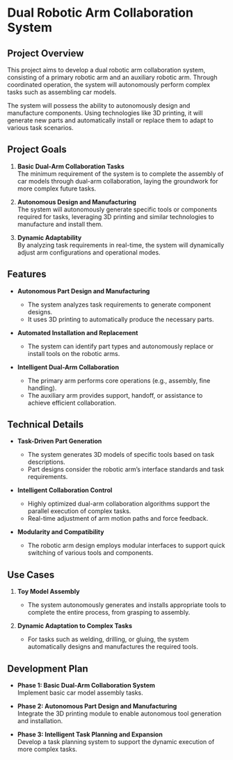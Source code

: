 # Dual Robotic Arm Collaboration System

## Project Overview

This project aims to develop a dual robotic arm collaboration system, consisting of a primary robotic arm and an auxiliary robotic arm. Through coordinated operation, the system will autonomously perform complex tasks such as assembling car models.

The system will possess the ability to autonomously design and manufacture components. Using technologies like 3D printing, it will generate new parts and automatically install or replace them to adapt to various task scenarios.

## Project Goals

1. **Basic Dual-Arm Collaboration Tasks**  
   The minimum requirement of the system is to complete the assembly of car models through dual-arm collaboration, laying the groundwork for more complex future tasks.

2. **Autonomous Design and Manufacturing**  
   The system will autonomously generate specific tools or components required for tasks, leveraging 3D printing and similar technologies to manufacture and install them.

3. **Dynamic Adaptability**  
   By analyzing task requirements in real-time, the system will dynamically adjust arm configurations and operational modes.

## Features

- **Autonomous Part Design and Manufacturing**  
  - The system analyzes task requirements to generate component designs.  
  - It uses 3D printing to automatically produce the necessary parts.

- **Automated Installation and Replacement**  
  - The system can identify part types and autonomously replace or install tools on the robotic arms.

- **Intelligent Dual-Arm Collaboration**  
  - The primary arm performs core operations (e.g., assembly, fine handling).  
  - The auxiliary arm provides support, handoff, or assistance to achieve efficient collaboration.

## Technical Details

- **Task-Driven Part Generation**  
  - The system generates 3D models of specific tools based on task descriptions.  
  - Part designs consider the robotic arm’s interface standards and task requirements.

- **Intelligent Collaboration Control**  
  - Highly optimized dual-arm collaboration algorithms support the parallel execution of complex tasks.  
  - Real-time adjustment of arm motion paths and force feedback.

- **Modularity and Compatibility**  
  - The robotic arm design employs modular interfaces to support quick switching of various tools and components.

## Use Cases

1. **Toy Model Assembly**  
   - The system autonomously generates and installs appropriate tools to complete the entire process, from grasping to assembly.

2. **Dynamic Adaptation to Complex Tasks**  
   - For tasks such as welding, drilling, or gluing, the system automatically designs and manufactures the required tools.

## Development Plan

- **Phase 1: Basic Dual-Arm Collaboration System**  
  Implement basic car model assembly tasks.

- **Phase 2: Autonomous Part Design and Manufacturing**  
  Integrate the 3D printing module to enable autonomous tool generation and installation.

- **Phase 3: Intelligent Task Planning and Expansion**  
  Develop a task planning system to support the dynamic execution of more complex tasks.
